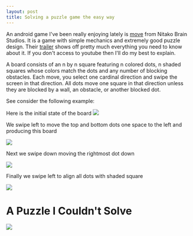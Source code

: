 ```yaml
---
layout: post
title: Solving a puzzle game the easy way
---
```


An android game I've been really enjoying lately is
[move](https://play.google.com/store/apps/details?id=com.nitako.move) from
Nitako Brain Studios. It is a game with simple mechanics and extremely good
puzzle design.  Their [trailer](https://www.youtube.com/watch?v=up3lf5Rd97k)
shows off pretty much everything you need to know about it.  If you don't
access to youtube then I'll do my best to explain.

A board consists of an n by n square featuring n colored dots, n shaded squares
whose colors match the dots and any number of blocking obstacles. Each move,
you select one cardinal direction and swipe the screen in that direction. All
dots move one square in that direction unless they are blocked by a wall, an
obstacle, or another blocked dot.

See consider the following example:

Here is the initial state of the board <img src="/images/Move-Brute-Force/ex0.png|width=540">

We swipe left to move the top and bottom dots one space to the left and
producing this board 

<img src="/images/Move-Brute-Force/ex1.png|width=540">

Next we swipe down moving the rightmost dot down 

<img src="/images/Move-Brute-Force/ex2.png|width=540"> 

Finally we swipe left to align all dots with shaded square 

<img src="/images/Move-Brute-Force/ex3.png|width=540">

A Puzzle I Couldn't Solve
=========================
<img src="/images/Move-Brute-Force/move-4-74.png|width=540">
